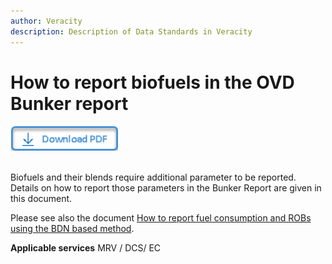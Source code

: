 ```yaml
---
author: Veracity
description: Description of Data Standards in Veracity
---
```


# How to report biofuels in the OVD Bunker report

<a href="https://veracitycdnprod.blob.core.windows.net/developer/veracitystatic/SamplePDF.pdf" download>
    <img src="assets/download.png" alt="Download PDF" height="40">
  </a>
  <br>
  <br>

Biofuels and their blends require additional parameter to be reported. Details on how to report those parameters in the Bunker Report are given in this document. 

Please see also the document [How to report fuel consumption and ROBs using the BDN based method](http://standard.no/).

**Applicable services**
MRV / DCS/ EC